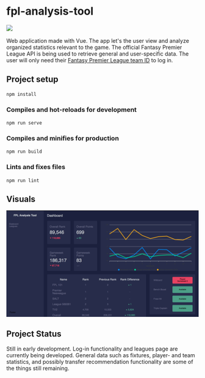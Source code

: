 # fpl-analysis-tool

[![](https://www.repostatus.org/badges/latest/active.svg)](https://www.repostatus.org/#active)

Web application made with Vue. The app let's the user view and analyze organized statistics relevant to the game. The official Fantasy Premier League API is being used to retrieve general and user-specific data. The user will only need their [Fantasy Premier League team ID](https://www.fftitan.com/2020/08/how-to-find-my-fpl-team-id-with-screenshots/) to log in. 

## Project setup
```
npm install
```

### Compiles and hot-reloads for development
```
npm run serve
```

### Compiles and minifies for production
```
npm run build
```

### Lints and fixes files
```
npm run lint
```

## Visuals

![Dashboard](./Screenshot1.png)

## Project Status

Still in early development. Log-in functionality and leagues page are currently being developed. General data such as fixtures, player- and team statistics, and possibly transfer recommendation functionality are some of the things still remaining.
